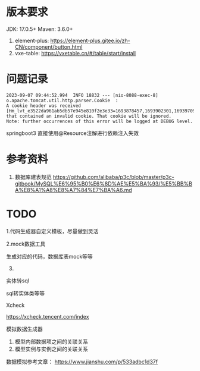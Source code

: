 # 版本要求

JDK: 17.0.5+
Maven: 3.6.0+

1. element-plus: https://element-plus.gitee.io/zh-CN/component/button.html
2. vxe-table: https://vxetable.cn/#/table/start/install

# 问题记录

```text
2023-09-07 09:44:52.994  INFO 18832 --- [nio-8088-exec-8] o.apache.tomcat.util.http.parser.Cookie  :
A cookie header was received [Hm_lvt_e3522da961ab5db57e945e810f2e3e33=1693878457,1693902301,1693970922,1693993389;]
that contained an invalid cookie. That cookie will be ignored.
Note: further occurrences of this error will be logged at DEBUG level.
```

springboot3 直接使用@Resource注解进行依赖注入失效

# 参考资料

1. 数据库建表规范
   https://github.com/alibaba/p3c/blob/master/p3c-gitbook/MySQL%E6%95%B0%E6%8D%AE%E5%BA%93/%E5%BB%BA%E8%A1%A8%E8%A7%84%E7%BA%A6.md

# TODO

1.代码生成器自定义模板，尽量做到灵活

2.mock数据工具

生成对应的代码，数据库表mock等等

3.

实体转sql

sql转实体类等等

Xcheck

https://xcheck.tencent.com/index

模拟数据生成器

1. 模型内部数据项之间的关联关系
2. 模型实例与实例之间的关联关系

数据模拟参考文章：
https://www.jianshu.com/p/533adbc1d37f


